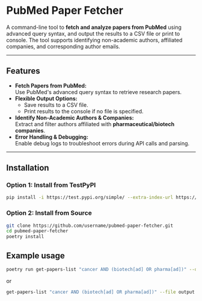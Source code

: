 # PubMed Paper Fetcher

A command-line tool to **fetch and analyze papers from PubMed** using advanced query syntax, and output the results to a CSV file or print to console. The tool supports identifying non-academic authors, affiliated companies, and corresponding author emails.

---

## Features

- **Fetch Papers from PubMed:**  
   Use PubMed's advanced query syntax to retrieve research papers.
- **Flexible Output Options:**  
  - Save results to a CSV file.
  - Print results to the console if no file is specified.
- **Identify Non-Academic Authors & Companies:**  
   Extract and filter authors affiliated with **pharmaceutical/biotech companies**.
- **Error Handling & Debugging:**  
   Enable debug logs to troubleshoot errors during API calls and parsing.

---

## Installation

### Option 1: Install from TestPyPI

```bash
pip install -i https://test.pypi.org/simple/ --extra-index-url https://pypi.org/simple/ pubmed-extension
```

### Option 2: Install from Source

```bash
git clone https://github.com/username/pubmed-paper-fetcher.git
cd pubmed-paper-fetcher
poetry install
```

## Example usage

```bash
poetry run get-papers-list "cancer AND (biotech[ad] OR pharma[ad])" --debug --file output.csv
```
or

```bash
get-papers-list "cancer AND (biotech[ad] OR pharma[ad])" --file output.csv --debug
```

